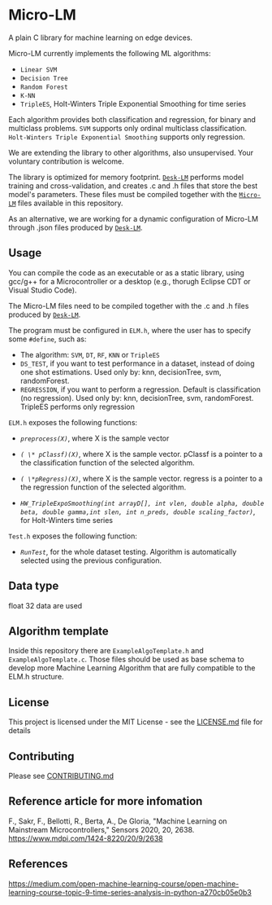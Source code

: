 # Micro-LM
A plain C library for machine learning on edge devices.

Micro-LM currently implements the following ML algorithms:

- `Linear SVM`
- `Decision Tree`
- `Random Forest`
- `K-NN`
- `TripleES`, Holt-Winters Triple Exponential Smoothing for time series

Each algorithm provides both classification and regression, for binary and multiclass problems. `SVM` supports only ordinal multiclass classification. `Holt-Winters Triple Exponential Smoothing` supports only regression.

We are extending the library to other algorithms, also unsupervised. Your voluntary contribution is welcome.

The library is optimized for memory footprint. [`Desk-LM`](https://github.com/Edge-Learning-Machine/Desk-LM) performs model training and cross-validation, and creates .c and .h files that store the best model's parameters. These files must be compiled together with the [`Micro-LM`](https://github.com/Edge-Learning-Machine/Micro-LM) files available in this repository.

As an alternative, we are working for a dynamic configuration of Micro-LM through .json files produced by [`Desk-LM`](https://github.com/Edge-Learning-Machine/Desk-LM).

## Usage

You can compile the code as an executable or as a static library, using gcc/g++ for a Microcontroller or a desktop (e.g., thorugh Eclipse CDT or Visual Studio Code).

The Micro-LM files need to be compiled together with the .c and .h files produced by [`Desk-LM`](https://github.com/Edge-Learning-Machine/Desk-LM).

The program must be configured in `ELM.h`, where the user has to specify some `#define`, such as:
- The algorithm: `SVM`, `DT`, `RF`, `KNN` or `TripleES`
- `DS_TEST`, if you want to test performance in a dataset, instead of doing one shot estimations. Used only by: knn, decisionTree, svm, randomForest.
- `REGRESSION`, if you want to perform a regression. Default is classification (no regression). Used only by: knn, decisionTree, svm, randomForest. TripleES performs only regression

`ELM.h` exposes the following functions:
- *`preprocess(X)`*, where X is the sample vector
- *`( \* pClassf)(X)`*, where X is the sample vector. pClassf is a pointer to a the classification function of the selected algorithm.
- *`( \*pRegress)(X)`*, where X is the sample vector. regress is a pointer to a the regression function of the selected algorithm.

- *`HW_TripleExpoSmoothing(int arrayD[], int vlen, double alpha, double beta, double gamma,int slen, int n_preds, double scaling_factor)`*, for Holt-Winters time series

`Test.h` exposes the following function:
- *`RunTest`*, for the whole dataset testing. Algorithm is automatically selected using the previous configuration.

## Data type
float 32 data are used

## Algorithm template
Inside this repository there are `ExampleAlgoTemplate.h` and `ExampleAlgoTemplate.c`. 
Those files should be used as base schema to develop more Machine Learning Algorithm that are fully compatible to the ELM.h structure.


## License
This project is licensed under the MIT License - see the [LICENSE.md](https://github.com/Edge-Learning-Machine/Micro-LM/blob/master/LICENSE.md) file for details

## Contributing
Please see [CONTRIBUTING.md](https://github.com/Edge-Learning-Machine/Desk-LM/blob/master/docs/CONTRIBUTING.md)

## Reference article for more infomation
F., Sakr, F., Bellotti, R., Berta, A., De Gloria, "Machine Learning on Mainstream Microcontrollers," Sensors 2020, 20, 2638.
https://www.mdpi.com/1424-8220/20/9/2638

## References
https://medium.com/open-machine-learning-course/open-machine-learning-course-topic-9-time-series-analysis-in-python-a270cb05e0b3
